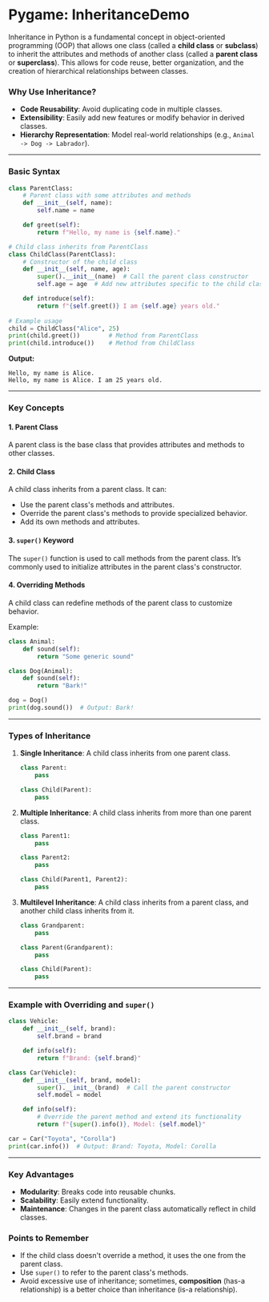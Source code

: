 # Pygame: InheritanceDemo

Inheritance in Python is a fundamental concept in object-oriented programming (OOP) that allows one class (called a **child class** or **subclass**) to inherit the attributes and methods of another class (called a **parent class** or **superclass**). This allows for code reuse, better organization, and the creation of hierarchical relationships between classes.

### **Why Use Inheritance?**
- **Code Reusability**: Avoid duplicating code in multiple classes.
- **Extensibility**: Easily add new features or modify behavior in derived classes.
- **Hierarchy Representation**: Model real-world relationships (e.g., `Animal -> Dog -> Labrador`).

---

### **Basic Syntax**
```python
class ParentClass:
    # Parent class with some attributes and methods
    def __init__(self, name):
        self.name = name

    def greet(self):
        return f"Hello, my name is {self.name}."

# Child class inherits from ParentClass
class ChildClass(ParentClass):
    # Constructor of the child class
    def __init__(self, name, age):
        super().__init__(name)  # Call the parent class constructor
        self.age = age  # Add new attributes specific to the child class

    def introduce(self):
        return f"{self.greet()} I am {self.age} years old."
    
# Example usage
child = ChildClass("Alice", 25)
print(child.greet())        # Method from ParentClass
print(child.introduce())    # Method from ChildClass
```

**Output:**
```
Hello, my name is Alice.
Hello, my name is Alice. I am 25 years old.
```

---

### **Key Concepts**

#### 1. **Parent Class**
A parent class is the base class that provides attributes and methods to other classes.

#### 2. **Child Class**
A child class inherits from a parent class. It can:
- Use the parent class's methods and attributes.
- Override the parent class's methods to provide specialized behavior.
- Add its own methods and attributes.

#### 3. **`super()` Keyword**
The `super()` function is used to call methods from the parent class. It’s commonly used to initialize attributes in the parent class's constructor.

#### 4. **Overriding Methods**
A child class can redefine methods of the parent class to customize behavior.

Example:
```python
class Animal:
    def sound(self):
        return "Some generic sound"

class Dog(Animal):
    def sound(self):
        return "Bark!"

dog = Dog()
print(dog.sound())  # Output: Bark!
```

---

### **Types of Inheritance**

1. **Single Inheritance**: A child class inherits from one parent class.
    ```python
    class Parent:
        pass

    class Child(Parent):
        pass
    ```
   

2. **Multiple Inheritance**: A child class inherits from more than one parent class.
    ```python
    class Parent1:
        pass

    class Parent2:
        pass

    class Child(Parent1, Parent2):
        pass
    ```

3. **Multilevel Inheritance**: A child class inherits from a parent class, and another child class inherits from it.
    ```python
    class Grandparent:
        pass

    class Parent(Grandparent):
        pass

    class Child(Parent):
        pass
    ```
---

### **Example with Overriding and `super()`**
```python
class Vehicle:
    def __init__(self, brand):
        self.brand = brand

    def info(self):
        return f"Brand: {self.brand}"

class Car(Vehicle):
    def __init__(self, brand, model):
        super().__init__(brand)  # Call the parent constructor
        self.model = model

    def info(self):
        # Override the parent method and extend its functionality
        return f"{super().info()}, Model: {self.model}"

car = Car("Toyota", "Corolla")
print(car.info())  # Output: Brand: Toyota, Model: Corolla
```

---

### **Key Advantages**
- **Modularity**: Breaks code into reusable chunks.
- **Scalability**: Easily extend functionality.
- **Maintenance**: Changes in the parent class automatically reflect in child classes.

### **Points to Remember**
- If the child class doesn't override a method, it uses the one from the parent class.
- Use `super()` to refer to the parent class's methods.
- Avoid excessive use of inheritance; sometimes, **composition** (has-a relationship) is a better choice than inheritance (is-a relationship).
